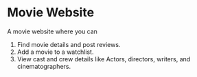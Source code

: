 # Movie Website
A movie website where you can
1. Find movie details and post reviews.
2. Add a movie to a watchlist.
3. View cast and crew details like Actors, directors, writers, and cinematographers.

